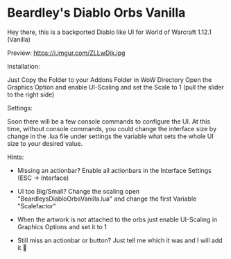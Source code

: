 # Beardley's Diablo Orbs Vanilla

Hey there,
this is a backported Diablo like UI for World of Warcraft 1.12.1 (Vanilla)

Preview: 
https://i.imgur.com/ZLLwDik.jpg

Installation:

Just Copy the Folder to your Addons Folder in WoW Directory
Open the Graphics Option and enable UI-Scaling and set the Scale to 1 (pull the slider to the right side)

Settings:

Soon there will be a few console commands to configure the UI.
At this time, without console commands, you could change the interface size by change in the .lua file under settings the variable what sets the whole UI size to your desired value.

Hints:
 - Missing an actionbar? Enable all actionbars in the Interface Settings (ESC -> Interface)
 
 - UI too Big/Small? Change the scaling open "BeardleysDiabloOrbsVanilla.lua" and change the first Variable "Scalefactor"

 - When the artwork is not attached to the orbs just enable UI-Scaling in Graphics Options and set it to 1
 
 - Still miss an actionbar or button?  Just tell me which it was and I will add it 🙂 
